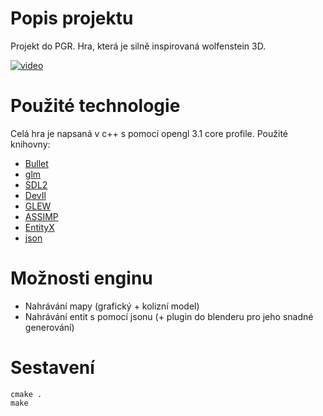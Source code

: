 # Popis projektu
Projekt do PGR. Hra, která je silně inspirovaná wolfenstein 3D.

[![video](https://img.youtube.com/vi/N49cnhM3bg0/0.jpg)](https://www.youtube.com/watch?v=N49cnhM3bg0)

# Použité technologie
Celá hra je napsaná v c++ s pomocí opengl 3.1 core profile. Použité knihovny:
* [Bullet](http://bulletphysics.org/)
* [glm](https://glm.g-truc.net)
* [SDL2](https://www.libsdl.org/)
* [DevIl](http://openil.sourceforge.net/)
* [GLEW](http://glew.sourceforge.net/)
* [ASSIMP](www.assimp.org)
* [EntityX](https://github.com/alecthomas/entityx)
* [json](https://github.com/nlohmann/json)

# Možnosti enginu
* Nahrávání mapy (grafický + kolizní model)
* Nahrávání entit s pomocí jsonu (+ plugin do blenderu pro jeho snadné generování)

# Sestavení
```
cmake .
make
```
